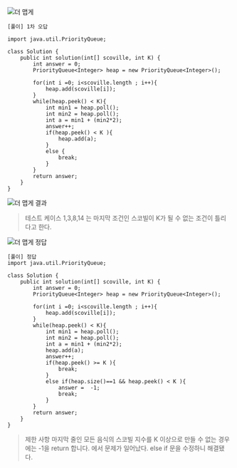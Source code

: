   
![더 맵게](https://user-images.githubusercontent.com/73986336/199422870-8fd50cfe-18fc-4871-bb10-e54ac93ae53e.jpg)

```
[풀이] 1차 오답

import java.util.PriorityQueue;

class Solution {
    public int solution(int[] scoville, int K) {
        int answer = 0;
        PriorityQueue<Integer> heap = new PriorityQueue<Integer>();
        
        for(int i =0; i<scoville.length ; i++){
            heap.add(scoville[i]);
        }
        while(heap.peek() < K){
            int min1 = heap.poll();
            int min2 = heap.poll();
            int a = min1 + (min2*2);
            answer++; 
            if(heap.peek() < K ){
                heap.add(a);
            }
            else {
                break;
            }
        }
        return answer;
    }
}
```
![더 맵게 결과](https://user-images.githubusercontent.com/73986336/199422743-d7d7a1a9-b974-40bc-9532-23152d8f1633.jpg)
> 테스트 케이스 1,3,8,14 는 마지막 조건인 스코빌이 K가 될 수 없는 조건이 틀리다고 한다.


![더 맵게 정답](https://user-images.githubusercontent.com/73986336/199424365-d77b9c26-1210-45cf-af32-f20016f4a049.jpg)

```
[풀이] 정답
import java.util.PriorityQueue;

class Solution {
    public int solution(int[] scoville, int K) {
        int answer = 0;
        PriorityQueue<Integer> heap = new PriorityQueue<Integer>();
        
        for(int i =0; i<scoville.length ; i++){
            heap.add(scoville[i]);
        }
        while(heap.peek() < K){
            int min1 = heap.poll();
            int min2 = heap.poll();
            int a = min1 + (min2*2);
            heap.add(a);
            answer++; 
            if(heap.peek() >= K ){
                break;
            }
            else if(heap.size()==1 && heap.peek() < K ){
                answer =  -1;
                break;
            }
        }
        return answer;
    }
}
```  

> 제한 사항 마지막 줄인 모든 음식의 스코빌 지수를 K 이상으로 만들 수 없는 경우에는 -1을 return 합니다. 에서 문제가 일어났다.
> else if 문을 수정하니 해결됐다.
